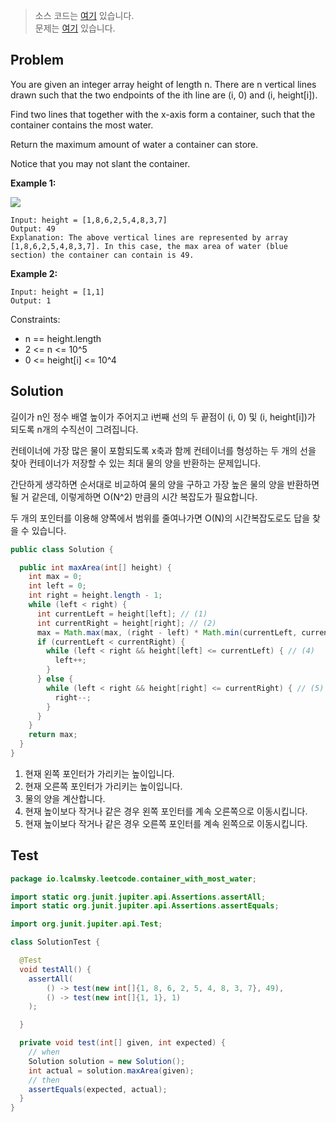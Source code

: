 > 소스 코드는 [여기](https://github.com/lcalmsky/leetcode/blob/master/src/main/java/io/lcalmsky/leetcode/container_with_most_water/Solution.java) 있습니다.  
> 문제는 [여기](https://leetcode.com/problems/container-with-most-water/) 있습니다.

## Problem

You are given an integer array height of length n. There are n vertical lines drawn such that the two endpoints of the ith line are (i, 0) and (i, height[i]).

Find two lines that together with the x-axis form a container, such that the container contains the most water.

Return the maximum amount of water a container can store.

Notice that you may not slant the container.

**Example 1:**

![](https://s3-lc-upload.s3.amazonaws.com/uploads/2018/07/17/question_11.jpg)

```text
Input: height = [1,8,6,2,5,4,8,3,7]
Output: 49
Explanation: The above vertical lines are represented by array [1,8,6,2,5,4,8,3,7]. In this case, the max area of water (blue section) the container can contain is 49.
```

**Example 2:**
```text
Input: height = [1,1]
Output: 1
```

Constraints:

* n == height.length
* 2 <= n <= 10^5
* 0 <= height[i] <= 10^4

## Solution

길이가 n인 정수 배열 높이가 주어지고 i번째 선의 두 끝점이 (i, 0) 및 (i, height[i])가 되도록 n개의 수직선이 그려집니다.

컨테이너에 가장 많은 물이 포함되도록 x축과 함께 컨테이너를 형성하는 두 개의 선을 찾아 컨테이너가 저장할 수 있는 최대 물의 양을 반환하는 문제입니다.

간단하게 생각하면 순서대로 비교하여 물의 양을 구하고 가장 높은 물의 양을 반환하면 될 거 같은데, 이렇게하면 O(N^2) 만큼의 시간 복잡도가 필요합니다.

두 개의 포인터를 이용해 양쪽에서 범위를 줄여나가면 O(N)의 시간복잡도로도 답을 찾을 수 있습니다.

```java
public class Solution {

  public int maxArea(int[] height) {
    int max = 0;
    int left = 0;
    int right = height.length - 1;
    while (left < right) {
      int currentLeft = height[left]; // (1)
      int currentRight = height[right]; // (2)
      max = Math.max(max, (right - left) * Math.min(currentLeft, currentRight)); // (3)
      if (currentLeft < currentRight) {
        while (left < right && height[left] <= currentLeft) { // (4)
          left++;
        }
      } else {
        while (left < right && height[right] <= currentRight) { // (5)
          right--;
        }
      }
    }
    return max;
  }
}
```

1. 현재 왼쪽 포인터가 가리키는 높이입니다.
2. 현재 오른쪽 포인터가 가리키는 높이입니다.
3. 물의 양을 계산합니다.
4. 현재 높이보다 작거나 같은 경우 왼쪽 포인터를 계속 오른쪽으로 이동시킵니다.
5. 현재 높이보다 작거나 같은 경우 오른쪽 포인터를 계속 왼쪽으로 이동시킵니다.

## Test

```java
package io.lcalmsky.leetcode.container_with_most_water;

import static org.junit.jupiter.api.Assertions.assertAll;
import static org.junit.jupiter.api.Assertions.assertEquals;

import org.junit.jupiter.api.Test;

class SolutionTest {

  @Test
  void testAll() {
    assertAll(
        () -> test(new int[]{1, 8, 6, 2, 5, 4, 8, 3, 7}, 49),
        () -> test(new int[]{1, 1}, 1)
    );

  }

  private void test(int[] given, int expected) {
    // when
    Solution solution = new Solution();
    int actual = solution.maxArea(given);
    // then
    assertEquals(expected, actual);
  }
}
```